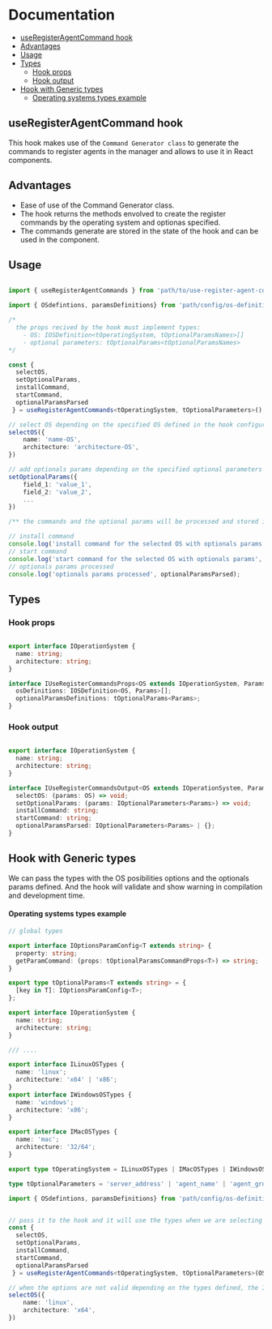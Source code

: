 # Documentation

- [useRegisterAgentCommand hook](#useregisteragentcommand-hook)
- [Advantages](#advantages)
- [Usage](#usage)
- [Types](#types)
    - [Hook props](#hook-props)
    - [Hook output](#hook-output)
- [Hook with Generic types](#hook-with-generic-types)
    - [Operating systems types example](#operating-systems-types-example)

## useRegisterAgentCommand hook

This hook makes use of the `Command Generator class` to generate the commands to register agents in the manager and allows to use it in React components.

## Advantages

- Ease of use of the Command Generator class.
- The hook returns the methods envolved to create the register commands by the operating system and optionas specified.
- The commands generate are stored in the state of the hook and can be used in the component.


## Usage

```ts

import { useRegisterAgentCommands } from 'path/to/use-register-agent-commands';

import { OSdefintions, paramsDefinitions} from 'path/config/os-definitions';

/* 
  the props recived by the hook must implement types:
    - OS: IOSDefinition<tOperatingSystem, tOptionalParamsNames>[]
    - optional parameters: tOptionalParams<tOptionalParamsNames>
*/

const { 
  selectOS,
  setOptionalParams,
  installCommand,
  startCommand,
  optionalParamsParsed
 } = useRegisterAgentCommands<tOperatingSystem, tOptionalParameters>();

// select OS depending on the specified OS defined in the hook configuration
selectOS({
    name: 'name-OS',
    architecture: 'architecture-OS',
})

// add optionals params depending on the specified optional parameters in the hook configuration
setOptionalParams({
    field_1: 'value_1',
    field_2: 'value_2',
    ...
})

/** the commands and the optional params will be processed and stored in the hook state **/

// install command
console.log('install command for the selected OS with optionals params', installCommand);
// start command
console.log('start command for the selected OS with optionals params', startCommand);
// optionals params processed
console.log('optionals params processed', optionalParamsParsed);

```

## Types

### Hook props

```ts

export interface IOperationSystem {
  name: string;
  architecture: string;
}

interface IUseRegisterCommandsProps<OS extends IOperationSystem, Params extends string> {
  osDefinitions: IOSDefinition<OS, Params>[];
  optionalParamsDefinitions: tOptionalParams<Params>;
}
```

### Hook output

```ts

export interface IOperationSystem {
  name: string;
  architecture: string;
}

interface IUseRegisterCommandsOutput<OS extends IOperationSystem, Params extends string> {
  selectOS: (params: OS) => void;
  setOptionalParams: (params: IOptionalParameters<Params>) => void;
  installCommand: string;
  startCommand: string;
  optionalParamsParsed: IOptionalParameters<Params> | {};
}
```

## Hook with Generic types

We can pass the types with the OS posibilities options and the optionals params defined.
And the hook will validate and show warning in compilation and development time.

#### Operating systems types example

```ts
// global types

export interface IOptionsParamConfig<T extends string> {
  property: string;
  getParamCommand: (props: tOptionalParamsCommandProps<T>) => string;
}

export type tOptionalParams<T extends string> = {
  [key in T]: IOptionsParamConfig<T>;
};

export interface IOperationSystem {
  name: string;
  architecture: string;
}

/// ....

export interface ILinuxOSTypes {
  name: 'linux';
  architecture: 'x64' | 'x86';
}
export interface IWindowsOSTypes {
  name: 'windows';
  architecture: 'x86';
}

export interface IMacOSTypes {
  name: 'mac';
  architecture: '32/64';
}

export type tOperatingSystem = ILinuxOSTypes | IMacOSTypes | IWindowsOSTypes;

type tOptionalParameters = 'server_address' | 'agent_name' | 'agent_group' | 'protocol' | 'bongosec_password';

import { OSdefintions, paramsDefinitions} from 'path/config/os-definitions';


// pass it to the hook and it will use the types when we are selecting the OS
const { 
  selectOS,
  setOptionalParams,
  installCommand,
  startCommand,
  optionalParamsParsed
 } = useRegisterAgentCommands<tOperatingSystem, tOptionalParameters>(OSdefintions, paramsDefinitions);

// when the options are not valid depending on the types defined, the IDE will show a warning
selectOS({
    name: 'linux',
    architecture: 'x64',
})

````

